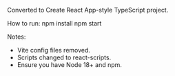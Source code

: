 
Converted to Create React App-style TypeScript project.

How to run:
  npm install
  npm start

Notes:
- Vite config files removed.
- Scripts changed to react-scripts.
- Ensure you have Node 18+ and npm.
